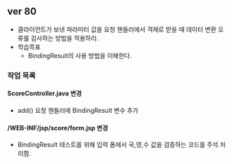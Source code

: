 ## ver 80
- 클라이언트가 보낸 파라미터 값을 요청 핸들러에서 객체로 받을 때 데이터 변환 오류를 검사하는 방법을 적용하라.
- 학습목표
  - BindingResult의 사용 방법을 이해한다.      

### 작업 목록

#### ScoreController.java 변경
- add() 요청 핸들러에 BindingResult 변수 추가

#### /WEB-INF/jsp/score/form.jsp 변경
- BindingResult 테스트를 위해 입력 폼에서 국,영,수 값을 검증하는 코드를 주석 처리함.






